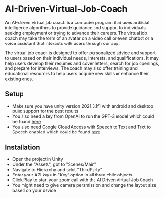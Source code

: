# AI-Driven-Virtual-Job-Coach
An AI-driven virtual job coach is a computer program that uses artificial intelligence algorithms to provide guidance and support to individuals seeking employment or trying to advance their careers. The virtual job coach may take the form of an avatar on a video call or even chatbot or a voice assistant that interacts with users through our app.

The virtual job coach is designed to offer personalized advice and support to users based on their individual needs, interests, and qualifications. It may help users develop their resumes and cover letters, search for job openings, and prepare for interviews. The coach may also offer training and educational resources to help users acquire new skills or enhance their existing ones.
## Setup
<ul>
	<li>Make sure you have unity version 2021.3.1f1 with android and desktop build support for the best results</li>
  <li>You also need a key from OpenAI to run the GPT-3 model which could be found <a href="https://openai.com/blog/openai-api"> here </a></li>
  <li>You also need Google Cloud Access with Speech to Text and Text to Speech enabled which could be found <a href="https://cloud.google.com/apis/?utm_source=google&utm_medium=cpc&utm_campaign=japac-IN-all-en-dr-BKWS-all-hv-trial-EXA-dr-1605216&utm_content=text-ad-none-none-DEV_c-CRE_634266707272-ADGP_Hybrid%20%7C%20BKWS%20-%20EXA%20%7C%20Txt%20~%20Management%20Tools_Cloud%20APIs_api_main-KWID_43700074189180244-aud-1185880979976%3Akwd-838814259978&userloc_1015254-network_g&utm_term=KW_google%20cloud%20apis%20information&gclid=CjwKCAiAmJGgBhAZEiwA1JZoll5KcZs_dAI9FON7FmNfsDw_a_Om83bvHhUde7QrwPuNL5dZOnWgrxoCvRUQAvD_BwE&gclsrc=aw.ds"> here </a></li>
</ul>
<h2> Installation  </h2>
<ul>
	<li>Open the project in Unity</li>
  <li>Under the "Assets", got to "Scenes/Main"</li>
	<li>Navigate to Hierarchy and selct "ThirdParty"</li>
  <li>Enter your API keys in "Key" option in all three child objects</li>
  <li>Click Play to start your zoom call with the AI Driven Virtual Job Coach</li>
  <li>You might need to give camera persmission and change the layout size based on your device</li>
</ul>
<h2></h2>
